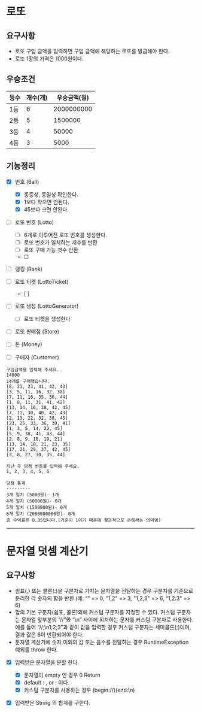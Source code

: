 # 로또
## 요구사항
- 로또 구입 금액을 입력하면 구입 금액에 해당하는 로또를 발급해야 한다.
- 로또 1장의 가격은 1000원이다.

## 우승조건
|등수|개수(개)|우승금액(원)|
|----|---|-----|
|1등|6|2000000000|
|2등|5|1500000|
|3등|4|50000|
|4등|3|5000|

## 기능정리
- [x] 번호 (Ball)
    - [x] 동등성, 동일성 확인한다.
    - [x] 1보다 작으면 안된다.
    - [x] 45보다 크면 안된다.
- [ ] 로또 번호 (Lotto)
    - [ ] 6개로 이루어진 로또 번호를 생성한다.
    - [ ] 로또 번호가 일치하는 개수를 반환
    - [ ] 로또 구매 가능 갯수 반환
    - [ ] 
- [ ] 랭킹 (Rank)
- [ ] 로또 티켓 (LottoTicket)
    - [ ]
- [ ] 로또 생성 (LottoGenerator)
    - [ ] 로또 티켓을 생성한다 
- [ ] 로또 판매점 (Store)
- [ ] 돈 (Money)
- [ ] 구매자 (Customer)


```
구입금액을 입력해 주세요.
14000
14개를 구매했습니다.
[8, 21, 23, 41, 42, 43]
[3, 5, 11, 16, 32, 38]
[7, 11, 16, 35, 36, 44]
[1, 8, 11, 31, 41, 42]
[13, 14, 16, 38, 42, 45]
[7, 11, 30, 40, 42, 43]
[2, 13, 22, 32, 38, 45]
[23, 25, 33, 36, 39, 41]
[1, 3, 5, 14, 22, 45]
[5, 9, 38, 41, 43, 44]
[2, 8, 9, 18, 19, 21]
[13, 14, 18, 21, 23, 35]
[17, 21, 29, 37, 42, 45]
[3, 8, 27, 30, 35, 44]

지난 주 당첨 번호를 입력해 주세요.
1, 2, 3, 4, 5, 6

당첨 통계
---------
3개 일치 (5000원)- 1개
4개 일치 (50000원)- 0개
5개 일치 (1500000원)- 0개
6개 일치 (2000000000원)- 0개
총 수익률은 0.35입니다.(기준이 1이기 때문에 결과적으로 손해라는 의미임)
```

---

# 문자열 덧셈 계산기
## 요구사항 
- 쉼표(,) 또는 콜론(:)을 구분자로 가지는 문자열을 전달하는 경우 구분자를 기준으로 분리한 각 숫자의 합을 반환
(예: “” => 0, "1,2" => 3, "1,2,3" => 6, “1,2:3” => 6)
- 앞의 기본 구분자(쉼표, 콜론)외에 커스텀 구분자를 지정할 수 있다. 
커스텀 구분자는 문자열 앞부분의 “//”와 “\n” 사이에 위치하는 문자를 커스텀 구분자로 사용한다. 
예를 들어 “//;\n1;2;3”과 같이 값을 입력할 경우 커스텀 구분자는 세미콜론(;)이며, 결과 값은 6이 반환되어야 한다.
- 문자열 계산기에 숫자 이외의 값 또는 음수를 전달하는 경우 RuntimeException 예외를 throw 한다.
 
- [x] 입력받은 문자열을 분할 한다.  
    - [x] 문자열이 empty 인 경우 0 Return 
    - [x] default : , or : 이다.
    - [x] 커스텀 구분자를 사용하는 경우 (begin://)(end:\n)
- [x] 입력받은 String 의 합계를 구한다.

